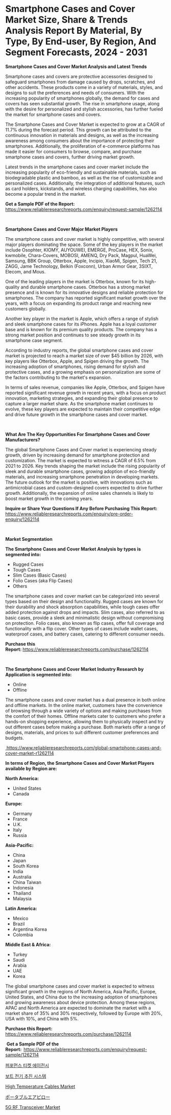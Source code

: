 <p><h1>Smartphone Cases and Cover Market Size, Share & Trends Analysis Report By Material, By Type, By End-user, By Region, And Segment Forecasts, 2024 - 2031</h1></p><p><strong>Smartphone Cases and Cover Market Analysis and Latest Trends</strong></p>
<p><p>Smartphone cases and covers are protective accessories designed to safeguard smartphones from damage caused by drops, scratches, and other accidents. These products come in a variety of materials, styles, and designs to suit the preferences and needs of consumers. With the increasing popularity of smartphones globally, the demand for cases and covers has seen substantial growth. The rise in smartphone usage, along with the desire for personalized and stylish accessories, has further fueled the market for smartphone cases and covers.</p><p>The Smartphone Cases and Cover Market is expected to grow at a CAGR of 11.7% during the forecast period. This growth can be attributed to the continuous innovation in materials and designs, as well as the increasing awareness among consumers about the importance of protecting their smartphones. Additionally, the proliferation of e-commerce platforms has made it easier for consumers to browse, compare, and purchase smartphone cases and covers, further driving market growth.</p><p>Latest trends in the smartphone cases and cover market include the increasing popularity of eco-friendly and sustainable materials, such as biodegradable plastic and bamboo, as well as the rise of customizable and personalized cases. Additionally, the integration of additional features, such as card holders, kickstands, and wireless charging capabilities, has also become a popular trend in the market.</p></p>
<p><strong>Get a Sample PDF of the Report:&nbsp;</strong> <a href="https://www.reliableresearchreports.com/enquiry/request-sample/1262114">https://www.reliableresearchreports.com/enquiry/request-sample/1262114</a></p>
<p>&nbsp;</p>
<p><strong>Smartphone Cases and Cover Major Market Players</strong></p>
<p><p>The smartphone cases and cover market is highly competitive, with several major players dominating the space. Some of the key players in the market include Osophter, KIOMY, AUYOUWEI, EMERGE, ProCase, HEX, Sonix, kwmobile, Chara-Covers, MOBOSI, AMENQ, Dry Pack, Magpul, HuaWei, Samsung, BBK Group, Otterbox, Apple, Incipio, XiaoMi, Spigen, Tech 21, ZAGG, Jame Technology, Belkin (Foxconn), Urban Armor Gear, 3SIXT, Elecom, and Mous.</p><p>One of the leading players in the market is Otterbox, known for its high-quality and durable smartphone cases. Otterbox has a strong market presence and is known for its innovative designs and reliable protection for smartphones. The company has reported significant market growth over the years, with a focus on expanding its product range and reaching new customers globally.</p><p>Another key player in the market is Apple, which offers a range of stylish and sleek smartphone cases for its iPhones. Apple has a loyal customer base and is known for its premium quality products. The company has a strong market position and continues to see steady growth in its smartphone case segment.</p><p>According to industry reports, the global smartphone cases and cover market is projected to reach a market size of over $45 billion by 2026, with key players like Otterbox, Apple, and Spigen driving the growth. The increasing adoption of smartphones, rising demand for stylish and protective cases, and a growing emphasis on personalization are some of the factors contributing to the market's expansion.</p><p>In terms of sales revenue, companies like Apple, Otterbox, and Spigen have reported significant revenue growth in recent years, with a focus on product innovation, marketing strategies, and expanding their global presence to capture a larger market share. As the smartphone market continues to evolve, these key players are expected to maintain their competitive edge and drive future growth in the smartphone cases and cover market.</p></p>
<p>&nbsp;</p>
<p><strong>What Are The Key Opportunities For Smartphone Cases and Cover Manufacturers?</strong></p>
<p><p>The global Smartphone Cases and Cover market is experiencing steady growth, driven by increasing demand for smartphone protection and customization. The market is expected to witness a CAGR of 6.5% from 2021 to 2026. Key trends shaping the market include the rising popularity of sleek and durable smartphone cases, growing adoption of eco-friendly materials, and increasing smartphone penetration in developing markets. The future outlook for the market is positive, with innovations such as antimicrobial cases and custom-designed covers expected to drive further growth. Additionally, the expansion of online sales channels is likely to boost market growth in the coming years.</p></p>
<p><strong>Inquire or Share Your Questions If Any Before Purchasing This Report:</strong> <a href="https://www.reliableresearchreports.com/enquiry/pre-order-enquiry/1262114">https://www.reliableresearchreports.com/enquiry/pre-order-enquiry/1262114</a></p>
<p>&nbsp;</p>
<p><strong>Market Segmentation</strong></p>
<p><strong>The Smartphone Cases and Cover Market Analysis by types is segmented into:</strong></p>
<p><ul><li>Rugged Cases</li><li>Tough Cases</li><li>Slim Cases (Basic Cases)</li><li>Folio Cases (aka Flip Cases)</li><li>Others</li></ul></p>
<p><p>The smartphone cases and cover market can be categorized into several types based on their design and functionality. Rugged cases are known for their durability and shock absorption capabilities, while tough cases offer added protection against drops and impacts. Slim cases, also referred to as basic cases, provide a sleek and minimalistic design without compromising on protection. Folio cases, also known as flip cases, offer full coverage and functionality with a flip cover. Other types of cases include wallet cases, waterproof cases, and battery cases, catering to different consumer needs.</p></p>
<p><strong>Purchase this Report:&nbsp;</strong><a href="https://www.reliableresearchreports.com/purchase/1262114">https://www.reliableresearchreports.com/purchase/1262114</a></p>
<p>&nbsp;</p>
<p><strong>The Smartphone Cases and Cover Market Industry Research by Application is segmented into:</strong></p>
<p><ul><li>Online</li><li>Offline</li></ul></p>
<p><p>The smartphone cases and cover market has a dual presence in both online and offline markets. In the online market, customers have the convenience of browsing through a wide variety of options and making purchases from the comfort of their homes. Offline markets cater to customers who prefer a hands-on shopping experience, allowing them to physically inspect and try out different cases before making a purchase. Both markets offer a range of designs, materials, and prices to suit different customer preferences and budgets.</p></p>
<p><a href="https://www.reliableresearchreports.com/global-smartphone-cases-and-cover-market-r1262114">&nbsp;https://www.reliableresearchreports.com/global-smartphone-cases-and-cover-market-r1262114</a></p>
<p><strong>In terms of Region, the Smartphone Cases and Cover Market Players available by Region are:</strong></p>
<p>
    <p> <strong> North America: </strong>
        <ul>
            <li>United States</li>
            <li>Canada</li>
        </ul>
        </p> 
    <p> <strong> Europe: </strong>
        <ul>
            <li>Germany</li>
            <li>France</li>
            <li>U.K.</li>
            <li>Italy</li>
            <li>Russia</li>
        </ul>
        </p> 
    <p> <strong> Asia-Pacific: </strong>
        <ul>
            <li>China</li>
            <li>Japan</li>
            <li>South Korea</li>
            <li>India</li>
            <li>Australia</li>
            <li>China Taiwan</li>
            <li>Indonesia</li>
            <li>Thailand</li>
            <li>Malaysia</li>
        </ul>
        </p> 
    <p> <strong> Latin America: </strong>
        <ul>
            <li>Mexico</li>
            <li>Brazil</li>
            <li>Argentina Korea</li>
            <li>Colombia</li>
        </ul>
        </p> 
    <p> <strong> Middle East & Africa: </strong>
        <ul>
            <li>Turkey</li>
            <li>Saudi</li>
            <li>Arabia</li>
            <li>UAE</li>
            <li>Korea</li>
        </ul>
    </p>
    </p>
<p><p>The global smartphone cases and cover market is expected to witness significant growth in the regions of North America, Asia Pacific, Europe, United States, and China due to the increasing adoption of smartphones and growing awareness about device protection. Among these regions, APAC and North America are expected to dominate the market with a market share of 35% and 30% respectively, followed by Europe with 20%, USA with 10%, and China with 5%.</p></p>
<p><strong>Purchase this Report: </strong><a href="https://www.reliableresearchreports.com/purchase/1262114">https://www.reliableresearchreports.com/purchase/1262114</a></p>
<p>&nbsp;<strong>Get a Sample PDF of the Report:&nbsp;&nbsp;</strong><a href="https://www.reliableresearchreports.com/enquiry/request-sample/1262114">https://www.reliableresearchreports.com/enquiry/request-sample/1262114</a></p>
<p><strong></strong></p>
<p><p><a href="https://github.com/AlbertotDouglas44367/Market-Research-Report-List-2/blob/main/7846345157431.md">퍼포먼스 티켓 에이전시</a></p><p><a href="https://github.com/tasfiyaj85/Market-Research-Report-List-1/blob/main/9468529157430.md">보트 전기 추진 시스템</a></p><p><a href="https://github.com/gcimaudf65/Market-Research-Report-List-1/blob/main/high-temperature-cables-market.md">High Temperature Cables Market</a></p><p><a href="https://github.com/decker5351/Market-Research-Report-List-1/blob/main/6811957148222.md">ポータブルエアピロー</a></p><p><a href="https://github.com/sardarp081/Market-Research-Report-List-1/blob/main/5g-rf-transceiver-market.md">5G RF Transceiver Market</a></p></p>